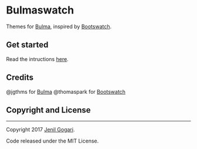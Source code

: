 Bulmaswatch
===========

Themes for [Bulma](http://bulma.io), inspired by [Bootswatch](http://bootswatch.com/).

Get started
-----
Read the intructions [here](https://jenil.github.io/bulmaswatch/help/).


Credits
-----
@jgthms for [Bulma](http://bulma.io)
@thomaspark for [Bootswatch](http://bootswatch.com/)

## Copyright and License
-----

Copyright 2017 [Jenil Gogari](https://jgog.in).

Code released under the MIT License.
